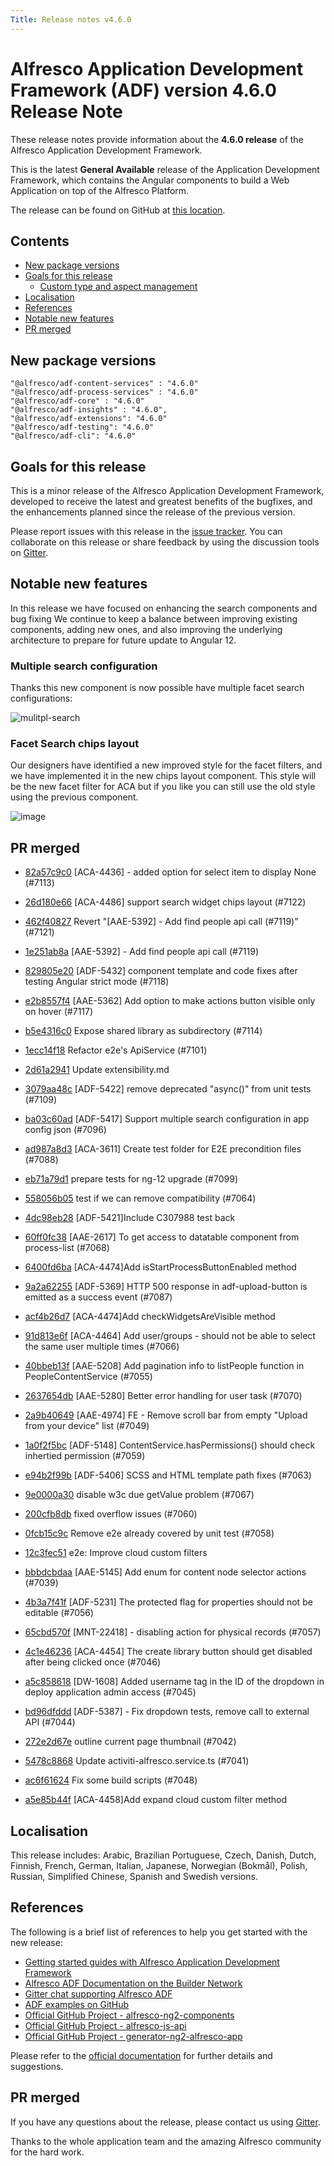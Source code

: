 ```yaml
---
Title: Release notes v4.6.0
---
```


# Alfresco Application Development Framework (ADF) version 4.6.0 Release Note

These release notes provide information about the **4.6.0 release** of the Alfresco Application Development Framework.

This is the latest **General Available** release of the Application Development Framework, which contains the Angular components to build a Web Application on top of the Alfresco Platform.

The release can be found on GitHub at [this location](https://github.com/Alfresco/alfresco-ng2-components/releases/tag/4.6.0).

## Contents

-   [New package versions](#new-package-versions)
-   [Goals for this release](#goals-for-this-release)
    -   [Custom type and aspect management](#custom-type-and-aspect-management)
-   [Localisation](#localisation)
-   [References](#references)
-   [Notable new features](#notable-new-features)
-   [PR merged](#pr-merged)

## New package versions

    "@alfresco/adf-content-services" : "4.6.0"
    "@alfresco/adf-process-services" : "4.6.0"
    "@alfresco/adf-core" : "4.6.0"
    "@alfresco/adf-insights" : "4.6.0",
    "@alfresco/adf-extensions": "4.6.0"
    "@alfresco/adf-testing": "4.6.0"
    "@alfresco/adf-cli": "4.6.0"

## Goals for this release

This is a minor release of the Alfresco Application Development Framework, developed to receive the latest and greatest benefits of the bugfixes, and the enhancements planned since the release of the previous version.

Please report issues with this release in the [issue tracker](https://github.com/Alfresco/alfresco-ng2-components/issues/new). You can collaborate on this release or share feedback by using the discussion tools on [Gitter](http://gitter.im/Alfresco/alfresco-ng2-components).

## Notable new features

In this release we have focused on enhancing the search components and bug fixing 
We continue to keep a balance between improving existing components, adding new ones, and also improving the underlying architecture to prepare for future update to Angular 12.

### Multiple search configuration

Thanks this new component is now possible have multiple facet search configurations:

![mulitpl-search](https://user-images.githubusercontent.com/14145706/121013429-71abec80-c7b6-11eb-997f-88fbc0b06266.gif)

### Facet Search chips layout

Our designers have identified a new improved style for the facet filters, and we have implemented it in the new chips layout component.
This style will be the new facet filter for ACA but if you like you can still use the old style using the previous component.

![image](https://user-images.githubusercontent.com/14145706/123372101-9bc82180-d5a0-11eb-8e36-c9487fc353e1.png)


## PR merged

- [82a57c9c0](https://github.com/Alfresco/alfresco-ng2-components/commit/82a57c9c0) [ACA-4436] - added option for select item to display None (#7113)
  
- [26d180e66](https://github.com/Alfresco/alfresco-ng2-components/commit/26d180e66) [ACA-4486] support search widget chips layout (#7122)
  
- [462f40827](https://github.com/Alfresco/alfresco-ng2-components/commit/462f40827) Revert &quot;[AAE-5392] - Add find people api call (#7119)&quot; (#7121)
  
- [1e251ab8a](https://github.com/Alfresco/alfresco-ng2-components/commit/1e251ab8a) [AAE-5392] - Add find people api call (#7119)
  
- [829805e20](https://github.com/Alfresco/alfresco-ng2-components/commit/829805e20) [ADF-5432] component template and code fixes after testing Angular strict mode (#7118)
  
- [e2b8557f4](https://github.com/Alfresco/alfresco-ng2-components/commit/e2b8557f4) [AAE-5362] Add option to make actions button visible only on hover (#7117)
  
- [b5e4316c0](https://github.com/Alfresco/alfresco-ng2-components/commit/b5e4316c0) Expose shared library as subdirectory (#7114)
  
- [1ecc14f18](https://github.com/Alfresco/alfresco-ng2-components/commit/1ecc14f18) Refactor e2e&#x27;s ApiService (#7101)
  
- [2d61a2941](https://github.com/Alfresco/alfresco-ng2-components/commit/2d61a2941) Update extensibility.md
  
- [3079aa48c](https://github.com/Alfresco/alfresco-ng2-components/commit/3079aa48c) [ADF-5422] remove deprecated &quot;async()&quot; from unit tests (#7109)
  
- [ba03c60ad](https://github.com/Alfresco/alfresco-ng2-components/commit/ba03c60ad) [ADF-5417] Support multiple search configuration in app config json (#7096)
  
- [ad987a8d3](https://github.com/Alfresco/alfresco-ng2-components/commit/ad987a8d3) [ACA-3611] Create test folder for E2E precondition files (#7088)
  
- [eb71a79d1](https://github.com/Alfresco/alfresco-ng2-components/commit/eb71a79d1) prepare tests for ng-12 upgrade (#7099)
  
- [558056b05](https://github.com/Alfresco/alfresco-ng2-components/commit/558056b05) test if we can remove compatibility (#7064)
  
- [4dc98eb28](https://github.com/Alfresco/alfresco-ng2-components/commit/4dc98eb28) [ADF-5421]Include C307988 test back
  
- [60ff0fc38](https://github.com/Alfresco/alfresco-ng2-components/commit/60ff0fc38) [AAE-2617] To get access to datatable component from process-list (#7068)
  
- [6400fd6ba](https://github.com/Alfresco/alfresco-ng2-components/commit/6400fd6ba) [ACA-4474]Add isStartProcessButtonEnabled method
  
- [9a2a62255](https://github.com/Alfresco/alfresco-ng2-components/commit/9a2a62255) [ADF-5369] HTTP 500 response in adf-upload-button is emitted as a success event (#7087)
  
- [acf4b26d7](https://github.com/Alfresco/alfresco-ng2-components/commit/acf4b26d7) [ACA-4474]Add checkWidgetsAreVisible method
  
- [91d813e6f](https://github.com/Alfresco/alfresco-ng2-components/commit/91d813e6f) [ACA-4464] Add user/groups - should not be able to select the same user multiple times (#7066)
  
- [40bbeb13f](https://github.com/Alfresco/alfresco-ng2-components/commit/40bbeb13f) [AAE-5208] Add pagination info to listPeople function in PeopleContentService (#7055)
  
- [2637654db](https://github.com/Alfresco/alfresco-ng2-components/commit/2637654db) [AAE-5280] Better error handling for user task (#7070)
  
- [2a9b40649](https://github.com/Alfresco/alfresco-ng2-components/commit/2a9b40649) [AAE-4974] FE - Remove scroll bar from empty &quot;Upload from your device&quot; list (#7049)
  
- [1a0f2f5bc](https://github.com/Alfresco/alfresco-ng2-components/commit/1a0f2f5bc) [ADF-5148] ContentService.hasPermissions() should check inhertied permission (#7059)
  
- [e94b2f99b](https://github.com/Alfresco/alfresco-ng2-components/commit/e94b2f99b) [ADF-5406] SCSS and HTML template path fixes (#7063)
  
- [9e0000a30](https://github.com/Alfresco/alfresco-ng2-components/commit/9e0000a30) disable w3c due getValue problem (#7067)
  
- [200cfb8db](https://github.com/Alfresco/alfresco-ng2-components/commit/200cfb8db) fixed overflow issues (#7060)
  
- [0fcb15c9c](https://github.com/Alfresco/alfresco-ng2-components/commit/0fcb15c9c) Remove e2e already covered by unit test (#7058)
  
- [12c3fec51](https://github.com/Alfresco/alfresco-ng2-components/commit/12c3fec51) e2e: Improve cloud custom filters
  
- [bbbdcbdaa](https://github.com/Alfresco/alfresco-ng2-components/commit/bbbdcbdaa) [AAE-5145] Add enum for content node selector actions (#7039)
  
- [4b3a7f41f](https://github.com/Alfresco/alfresco-ng2-components/commit/4b3a7f41f) [ADF-5231] The protected flag for properties should not be editable (#7056)
  
- [65cbd570f](https://github.com/Alfresco/alfresco-ng2-components/commit/65cbd570f) [MNT-22418] - disabling action for physical records (#7057)
  
- [4c1e46236](https://github.com/Alfresco/alfresco-ng2-components/commit/4c1e46236) [ACA-4454] The create library button should get disabled after being clicked once (#7046)
  
- [a5c858618](https://github.com/Alfresco/alfresco-ng2-components/commit/a5c858618) [DW-1608] Added username tag in the ID of the dropdown in deploy application admin access (#7045)
  
- [bd96dfddd](https://github.com/Alfresco/alfresco-ng2-components/commit/bd96dfddd) [ADF-5387] - Fix dropdown tests, remove call to external API (#7044)
  
- [272e2d67e](https://github.com/Alfresco/alfresco-ng2-components/commit/272e2d67e) outline current page thumbnail (#7042)
  
- [5478c8868](https://github.com/Alfresco/alfresco-ng2-components/commit/5478c8868) Update activiti-alfresco.service.ts (#7041)
  
- [ac6f61624](https://github.com/Alfresco/alfresco-ng2-components/commit/ac6f61624) Fix some build scripts (#7048)
  
- [a5e85b44f](https://github.com/Alfresco/alfresco-ng2-components/commit/a5e85b44f) [ACA-4458]Add expand cloud custom filter method

## Localisation

This release includes: Arabic, Brazilian Portuguese, Czech, Danish, Dutch, Finnish, French, German, Italian, Japanese, Norwegian (Bokmål), Polish, Russian, Simplified Chinese, Spanish and Swedish versions.

## References

The following is a brief list of references to help you get started with the new release:

-   [Getting started guides with Alfresco Application Development Framework](https://community.alfresco.com/community/application-development-framework/pages/get-started)
-   [Alfresco ADF Documentation on the Builder Network](../README.md)
-   [Gitter chat supporting Alfresco ADF](https://gitter.im/Alfresco/alfresco-ng2-components)
-   [ADF examples on GitHub](https://github.com/Alfresco/adf-examples)
-   [Official GitHub Project - alfresco-ng2-components](https://github.com/Alfresco/alfresco-ng2-components)
-   [Official GitHub Project - alfresco-js-api](https://github.com/Alfresco/alfresco-js-api)
-   [Official GitHub Project - generator-ng2-alfresco-app](https://github.com/Alfresco/generator-ng2-alfresco-app)

Please refer to the [official documentation](http://docs.alfresco.com/) for further details and suggestions.

## PR merged 

If you have any questions about the release, please contact us using [Gitter](https://gitter.im/Alfresco/alfresco-ng2-components).

Thanks to the whole application team and the amazing Alfresco community for the hard work.
